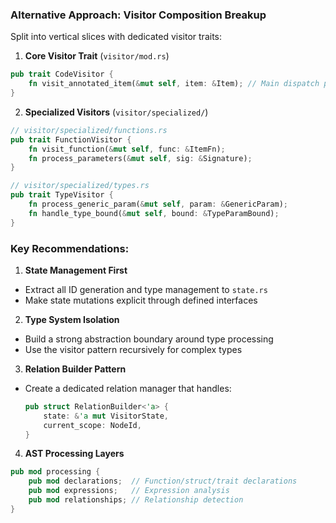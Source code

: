 ### Alternative Approach: Visitor Composition Breakup
Split into vertical slices with dedicated visitor traits:

1. **Core Visitor Trait** (`visitor/mod.rs`)
```rust
pub trait CodeVisitor {
    fn visit_annotated_item(&mut self, item: &Item); // Main dispatch point
}
```

2. **Specialized Visitors** (`visitor/specialized/`)
```rust
// visitor/specialized/functions.rs
pub trait FunctionVisitor {
    fn visit_function(&mut self, func: &ItemFn);
    fn process_parameters(&mut self, sig: &Signature);
}

// visitor/specialized/types.rs
pub trait TypeVisitor {
    fn process_generic_param(&mut self, param: &GenericParam);
    fn handle_type_bound(&mut self, bound: &TypeParamBound);
}
```

### Key Recommendations:
1. **State Management First**
- Extract all ID generation and type management to `state.rs`
- Make state mutations explicit through defined interfaces

2. **Type System Isolation**
- Build a strong abstraction boundary around type processing
- Use the visitor pattern recursively for complex types

3. **Relation Builder Pattern**
- Create a dedicated relation manager that handles:
  ```rust
  pub struct RelationBuilder<'a> {
      state: &'a mut VisitorState,
      current_scope: NodeId,
  }
  ```

4. **AST Processing Layers**
```rust
pub mod processing {
    pub mod declarations;  // Function/struct/trait declarations
    pub mod expressions;   // Expression analysis
    pub mod relationships; // Relationship detection
}
```

